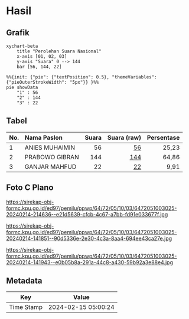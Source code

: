 # Hasil

## Grafik

```mermaid
xychart-beta
    title "Perolehan Suara Nasional"
    x-axis [01, 02, 03]
    y-axis "Suara" 0 --> 144
    bar [56, 144, 22]
```

```mermaid
%%{init: {"pie": {"textPosition": 0.5}, "themeVariables": {"pieOuterStrokeWidth": "5px"}} }%%
pie showData
    "1" : 56
    "2" : 144
    "3" : 22
```

## Tabel

| No. | Nama Paslon    | Suara | Suara (raw) | Persentase |
|:--- |:-------------- | -----:| -----------:| ----------:|
| 1   | ANIES MUHAIMIN | 56    | [56][p-1]   | 25,23      |
| 2   | PRABOWO GIBRAN | 144   | [144][p-2]  | 64,86      |
| 3   | GANJAR MAHFUD  | 22    | [22][p-3]   | 9,91       |


[p-1]: https://github.com/gigit-pemilu/pemilu-2024/blob/main/pilpres/hitung-suara/sub/64-kalimantan-timur/sub/72-kota-samarinda/sub/05-samarinda-utara/sub/1003-lempake/sub/025-tps/sub/paslon-1.txt
[p-2]: https://github.com/gigit-pemilu/pemilu-2024/blob/main/pilpres/hitung-suara/sub/64-kalimantan-timur/sub/72-kota-samarinda/sub/05-samarinda-utara/sub/1003-lempake/sub/025-tps/sub/paslon-2.txt
[p-3]: https://github.com/gigit-pemilu/pemilu-2024/blob/main/pilpres/hitung-suara/sub/64-kalimantan-timur/sub/72-kota-samarinda/sub/05-samarinda-utara/sub/1003-lempake/sub/025-tps/sub/paslon-3.txt

## Foto C Plano

https://sirekap-obj-formc.kpu.go.id/ed97/pemilu/ppwp/64/72/05/10/03/6472051003025-20240214-214636--e21d5639-cfcb-4c67-a7bb-fd91e033677f.jpg

https://sirekap-obj-formc.kpu.go.id/ed97/pemilu/ppwp/64/72/05/10/03/6472051003025-20240214-141851--90d5336e-2e30-4c3a-8aa4-694ee43ca27e.jpg

https://sirekap-obj-formc.kpu.go.id/ed97/pemilu/ppwp/64/72/05/10/03/6472051003025-20240214-141943--e0b05b8a-291a-44c8-a430-59b92a3e88e4.jpg


## Metadata

| Key        | Value               |
| ---------- | ------------------- |
| Time Stamp | 2024-02-15 05:00:24 |



